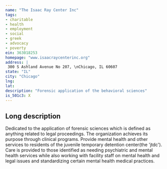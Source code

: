 ```yaml
---
name: "The Isaac Ray Center Inc"
tags:
- charitable
- health
- employment
- social
- greek
- advocacy
- poverty
ein: 363018253
homepage: "www.isaacraycenterinc.org"
address: |
 300 S Ashland Avenue No 207, \nChicago, IL 60607
state: "IL"
city: "Chicago"
lng: 
lat: 
description: "Forensic application of the behavioral sciences"
is_501c3: X
---
```


## Long description

Dedicated to the application of forensic sciences which is defined as anything related to legal proceedings. The organization achieves its purpose through clinical programs. Provide mental health and other services to residents of the juvenile temporary detention center(the 'jtdc'). Care is provided to those identified as needing psychiatric and mental health services while also working with facility staff on mental health and legal issues and standardizing certain mental health medical practices. 
